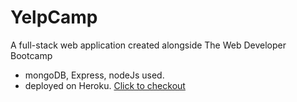 # YelpCamp
A full-stack web application created alongside The Web Developer Bootcamp

* mongoDB, Express, nodeJs used.
* deployed on Heroku. [Click to checkout](https://shrouded-meadow-69576.herokuapp.com/)
